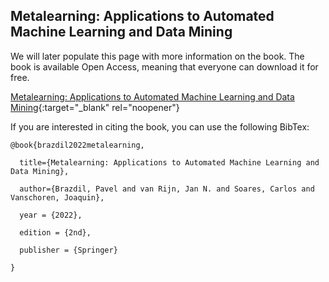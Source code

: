 ## Metalearning: Applications to Automated Machine Learning and Data Mining

We will later populate this page with more information on the book. The book is available Open Access, meaning that everyone can download it for free. 

[Metalearning: Applications to Automated Machine Learning and Data Mining](https://link.springer.com/book/10.1007/978-3-030-67024-5){:target="_blank" rel="noopener"}

If you are interested in citing the book, you can use the following BibTex:

```
@book{brazdil2022metalearning,

  title={Metalearning: Applications to Automated Machine Learning and Data Mining},

  author={Brazdil, Pavel and van Rijn, Jan N. and Soares, Carlos and Vanschoren, Joaquin},
  
  year = {2022},
  
  edition = {2nd},
  
  publisher = {Springer}

}
```

